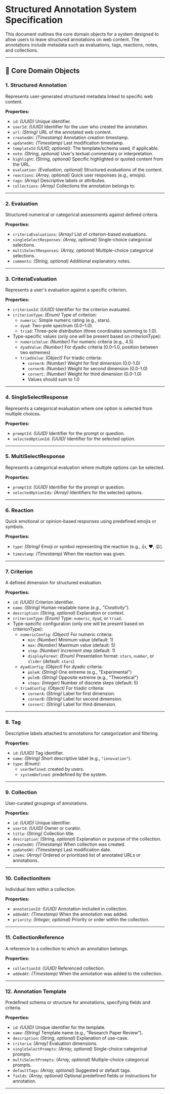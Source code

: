 # Structured Annotation System Specification

This document outlines the core domain objects for a system designed to allow users to leave structured annotations on web content. The annotations include metadata such as evaluations, tags, reactions, notes, and collections.

---

## 🌟 Core Domain Objects

### 1. **Structured Annotation**

Represents user-generated structured metadata linked to specific web content.

**Properties:**

- `id`: _(UUID)_ Unique identifier.
- `userId`: _(UUID)_ Identifier for the user who created the annotation.
- `url`: _(String)_ URL of the annotated web content.
- `createdAt`: _(Timestamp)_ Annotation creation timestamp.
- `updatedAt`: _(Timestamp)_ Last modification timestamp.
- `templateId` _(UUID, optional)_: The template/schema used, if applicable.
- `note`: _(String, optional)_ User's textual commentary or interpretation.
- `highlight`: _(String, optional)_ Specific highlighted or quoted content from the URL.
- `evaluation`: _(Evaluation, optional)_ Structured evaluations of the content.
- `reactions`: _(Array<Reaction>, optional)_ Quick user responses (e.g., emojis).
- `tags`: _(Array<Tag>)_ Descriptive labels or attributes.
- `collections`: _(Array<CollectionReference>)_ Collections the annotation belongs to.

---

### 2. **Evaluation**

Structured numerical or categorical assessments against defined criteria.

**Properties:**

- `criteriaEvaluations`: _(Array<CriteriaEvaluation>)_ List of criterion-based evaluations.
- `singleSelectResponses`: _(Array<SingleSelectResponse>, optional)_ Single-choice categorical selections.
- `multiSelectResponses`: _(Array<MultiSelectResponse>, optional)_ Multiple-choice categorical selections.
- `comments`: _(String, optional)_ Additional explanatory notes.

---

### 3. **CriteriaEvaluation**

Represents a user's evaluation against a specific criterion.

**Properties:**

- `criterionId`: _(UUID)_ Identifier for the criterion evaluated.
- `criterionType`: _(Enum)_ Type of criterion:
  - `numeric`: Simple numeric rating (e.g., stars).
  - `dyad`: Two-pole spectrum (0.0–1.0).
  - `triad`: Three-pole distribution (three coordinates summing to 1.0).
- Type-specific values (only one will be present based on criterionType):
  - `numericValue`: _(Number)_ For numeric criteria (e.g., 4.5)
  - `dyadValue`: _(Number)_ For dyadic criteria (0.0–1.0, position between two extremes)
  - `triadValue`: _(Object)_ For triadic criteria:
    - `cornerA`: _(Number)_ Weight for first dimension (0.0-1.0)
    - `cornerB`: _(Number)_ Weight for second dimension (0.0-1.0)
    - `cornerC`: _(Number)_ Weight for third dimension (0.0-1.0)
    - Values should sum to 1.0

---

### 4. **SingleSelectResponse**

Represents a categorical evaluation where one option is selected from multiple choices.

**Properties:**

- `promptId`: _(UUID)_ Identifier for the prompt or question.
- `selectedOptionId`: _(UUID)_ Identifier for the selected option.

---

### 5. **MultiSelectResponse**

Represents a categorical evaluation where multiple options can be selected.

**Properties:**

- `promptId`: _(UUID)_ Identifier for the prompt or question.
- `selectedOptionIds`: _(Array<UUID>)_ Identifiers for the selected options.

---

### 6. **Reaction**

Quick emotional or opinion-based responses using predefined emojis or symbols.

**Properties:**

- `type`: _(String)_ Emoji or symbol representing the reaction (e.g., 👍, ❤️, 😮).
- `timestamp`: _(Timestamp)_ When the reaction was given.

---

### 7. **Criterion**

A defined dimension for structured evaluation.

**Properties:**

- `id`: _(UUID)_ Criterion identifier.
- `name`: _(String)_ Human-readable name _(e.g., "Creativity")_.
- `description`: _(String, optional)_ Explanation or context.
- `criterionType`: _(Enum)_ Type: `numeric`, `dyad`, or `triad`.
- Type-specific configuration (only one will be present based on criterionType):
  - `numericConfig`: _(Object)_ For numeric criteria:
    - `min`: _(Number)_ Minimum value (default: 1)
    - `max`: _(Number)_ Maximum value (default: 5)
    - `step`: _(Number)_ Increment step (default: 1)
    - `displayFormat`: _(Enum)_ Presentation format: `stars`, `number`, or `slider` (default: `stars`)
  - `dyadConfig`: _(Object)_ For dyadic criteria:
    - `poleA`: _(String)_ One extreme (e.g., "Experimental")
    - `poleB`: _(String)_ Opposite extreme (e.g., "Theoretical")
    - `steps`: _(Integer)_ Number of discrete steps (default: 5)
  - `triadConfig`: _(Object)_ For triadic criteria:
    - `cornerA`: _(String)_ Label for first dimension.
    - `cornerB`: _(String)_ Label for second dimension.
    - `cornerC`: _(String)_ Label for third dimension.

---

### 8. **Tag**

Descriptive labels attached to annotations for categorization and filtering.

**Properties:**

- `id`: _(UUID)_ Tag identifier.
- `name`: _(String)_ Short descriptive label (e.g., `"innovation"`).
- `type`: _(Enum)_:
  - `userDefined`: created by users.
  - `systemDefined`: predefined by the system.

---

### 9. **Collection**

User-curated groupings of annotations.

**Properties:**

- `id`: _(UUID)_ Unique identifier.
- `userId`: _(UUID)_ Owner or curator.
- `title`: _(String)_ Collection title.
- `description`: _(String, optional)_ Explanation or purpose of the collection.
- `createdAt`: _(Timestamp)_ When collection was created.
- `updatedAt`: _(Timestamp)_ Last modification date.
- `items`: _(Array<CollectionItem>)_ Ordered or prioritized list of annotated URLs or annotations.

---

### 10. **CollectionItem**

Individual item within a collection.

**Properties:**

- `annotationId`: _(UUID)_ Annotation included in collection.
- `addedAt`: _(Timestamp)_ When the annotation was added.
- `priority`: _(Integer, optional)_ Priority or order within the collection.

---

### 11. **CollectionReference**

A reference to a collection to which an annotation belongs.

**Properties:**

- `collectionId`: _(UUID)_ Referenced collection.
- `addedAt`: _(Timestamp)_ When the annotation was added to the collection.

---

### 12. **Annotation Template**

Predefined schema or structure for annotations, specifying fields and criteria.

**Properties:**

- `id`: _(UUID)_ Unique identifier for the template.
- `name`: _(String)_ Template name (e.g., "Research Paper Review").
- `description`: _(String, optional)_ Explanation of use-case.
- `criteria`: _(Array<Criterion>)_ Evaluation dimensions.
- `singleSelectPrompts`: _(Array<SingleSelectPrompt>, optional)_ Single-choice categorical prompts.
- `multiSelectPrompts`: _(Array<MultiSelectPrompt>, optional)_ Multiple-choice categorical prompts.
- `defaultTags`: _(Array<Tag>, optional)_ Suggested or default tags.
- `fields`: _(Array<String>, optional)_ Optional predefined fields or instructions for annotation.

---

